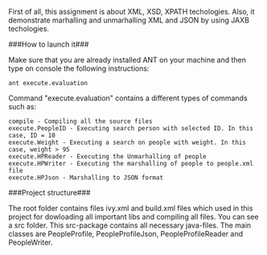 First of all,  this assignment is about XML, XSD, XPATH techologies. Also, it demonstrate marhalling and unmarhalling XML and JSON by using JAXB techologies.

###How to launch it###

Make sure that you are already installed ANT on your machine and then type on console the following instructions:

	ant execute.evaluation

Command "execute.evaluation" contains a different types of commands such as:

	compile - Compiling all the source files 
	execute.PeopleID - Executing search person with selected ID. In this case, ID = 10
	execute.Weight - Executing a search on people with weight. In this case, weight > 95
	execute.HPReader - Executing the Unmarhalling of people 
	execute.HPWriter - Executing the marshalling of people to people.xml file
	execute.HPJson - Marshalling to JSON format

###Project structure###

The root folder contains files ivy.xml and build.xml files which used in this project for dowloading all important libs and compiling all files.
You can see a src folder. This src-package contains all necessary java-files. The main classes are PeopleProfile, PeopleProfileJson, PeopleProfileReader and PeopleWriter.




